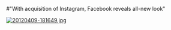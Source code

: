 #"With acquisition of Instagram, Facebook reveals all-new look"

<a href="http://conoroneill.net/wp-content/uploads/2012/04/20120409-181649.jpg"><img src="http://conoroneill.net/wp-content/uploads/2012/04/20120409-181649.jpg" alt="20120409-181649.jpg" class="alignnone size-full" /></a><br /><br />